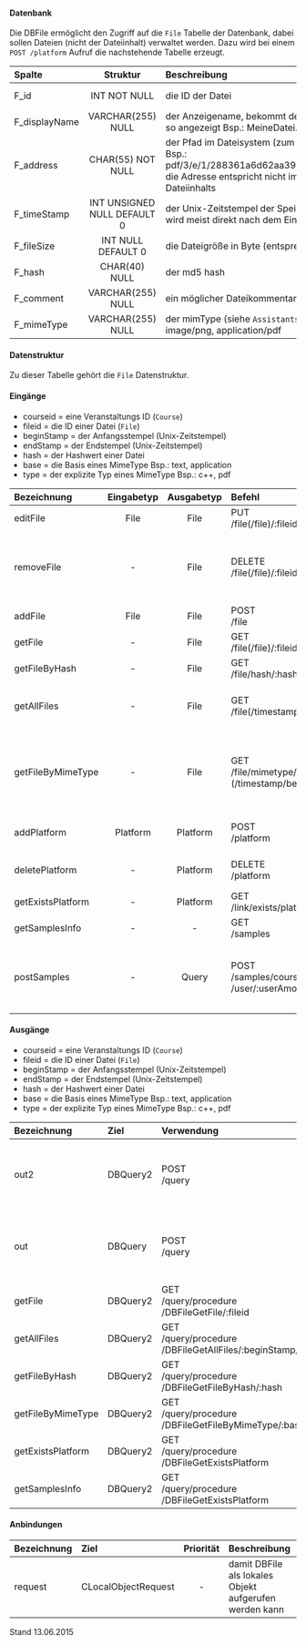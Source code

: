 <!--
 * @file de.md
 *
 * @author Till Uhlig <till.uhlig@student.uni-halle.de>
 * @date 2015
-->

#### Datenbank
Die DBFile ermöglicht den Zugriff auf die `File` Tabelle der Datenbank, dabei sollen
Dateien (nicht der Dateiinhalt) verwaltet werden.
Dazu wird bei einem `POST /platform` Aufruf die nachstehende Tabelle erzeugt.

| Spalte        | Struktur  | Beschreibung | Besonderheit |
| :------       |:---------:| :------------| -----------: |
|F_id|INT NOT NULL| die ID der Datei |AUTO_INCREMENT,<br>UNIQUE|
|F_displayName|VARCHAR(255) NULL| der Anzeigename, bekommt der Nutzer beim Herunterladen so angezeigt Bsp.: MeineDatei.txt |-|
|F_address|CHAR(55) NOT NULL| der Pfad im Dateisystem (zum Abrufen über `FSBinder`), Bsp.: pdf/3/e/1/288361a6d62aa394feee355bd8779269a5977, die Adresse entspricht nicht immer dem Hash des Dateiinhalts |UNIQUE|
|F_timeStamp|INT UNSIGNED NULL DEFAULT 0| der Unix-Zeitstempel der Speicherung/des Hochladens, wird meist direkt nach dem Eingang im System gesetzt |-|
|F_fileSize|INT NULL DEFAULT 0| die Dateigröße in Byte (entsprechend dem Dateiinhalt) |-|
|F_hash|CHAR(40) NULL| der md5 hash |UNIQUE|
|F_comment|VARCHAR(255) NULL| ein möglicher Dateikommentar (wird nicht verwendet) |-|
|F_mimeType|VARCHAR(255) NULL| der mimType (siehe `Assistants/MimeReader.php`), Bsp.: image/png, application/pdf |-|

#### Datenstruktur
Zu dieser Tabelle gehört die `File` Datenstruktur.

#### Eingänge
- courseid = eine Veranstaltungs ID (`Course`)
- fileid = die ID einer Datei (`File`)
- beginStamp = der Anfangsstempel (Unix-Zeitstempel)
- endStamp = der Endstempel (Unix-Zeitstempel)
- hash = der Hashwert einer Datei
- base = die Basis eines MimeType Bsp.: text, application
- type = der explizite Typ eines MimeType Bsp.: c++, pdf

| Bezeichnung  | Eingabetyp  | Ausgabetyp | Befehl | Beschreibung |
| :----------- |:-----------:| :---------:| :----- | :----------- |
|editFile|File|File|PUT<br>/file(/file)/:fileid| editiert einen Dateieintrag |
|removeFile|-|File|DELETE<br>/file(/file)/:fileid| entfernt einen Dateieintrag (geht nur, wenn nichts auf diesen Eintrag verweist). Achtung: entfernt die Datei nicht physisch aus dem Dateisystem. |
|addFile|File|File|POST<br>/file| fügt einen neuen Eintrag ein |
|getFile|-|File|GET<br>/file(/file)/:fileid| liefert eine einzelne Datei |
|getFileByHash|-|File|GET<br>/file/hash/:hash| liefert eine Datei anhand ihres md5 Hash |
|getAllFiles|-|File|GET<br>/file(/timestamp/begin/:beginStamp/end/:endStamp)| liefert alle Dateien (für alle Veranstaltungen), es kann ein Zeitraum angegeben werden |
|getFileByMimeType|-|File|GET<br>/file/mimetype/:base(/:type)(/timestamp/begin/:beginSttamp/end/:endStamp)| es werden Dateien anhand eines mimeType gewählt (siehe `Assistans/MimeReader.php`), zusätzlich kann ein Zeitraum angegeben werden |
|addPlatform|Platform|Platform|POST<br>/platform|installiert dies zugehörige Tabelle und die Prozeduren für diese Plattform|
|deletePlatform|-|Platform|DELETE<br>/platform|entfernt die Tabelle und Prozeduren aus der Plattform|
|getExistsPlatform|-|Platform|GET<br>/link/exists/platform| prüft, ob die Tabelle und die Prozeduren existieren |
|getSamplesInfo|-|-|GET<br>/samples| ??? |
|postSamples|-|Query|POST<br>/samples/course/:courseAmount<br>/user/:userAmount| erzeugt Zufallsdaten (courseAmount = Anzahl der Veranstaltungen, userAmount = Anzahl der Nutzer), anhand der Vorgabe |

#### Ausgänge
- courseid = eine Veranstaltungs ID (`Course`)
- fileid = die ID einer Datei (`File`)
- beginStamp = der Anfangsstempel (Unix-Zeitstempel)
- endStamp = der Endstempel (Unix-Zeitstempel)
- hash = der Hashwert einer Datei
- base = die Basis eines MimeType Bsp.: text, application
- type = der explizite Typ eines MimeType Bsp.: c++, pdf

| Bezeichnung  | Ziel  | Verwendung | Beschreibung |
| :----------- |:----- | :--------- | :----------- |
|out2|DBQuery2|POST<br>/query| wird für EDIT, DELETE<br>und POST<br>SQL-Templates verwendet |
|out|DBQuery|POST<br>/query| wird für EDIT, DELETE<br>und POST<br>SQL-Templates verwendet |
|getFile|DBQuery2|GET<br>/query/procedure<br>/DBFileGetFile/:fileid| Prozeduraufruf |
|getAllFiles|DBQuery2|GET<br>/query/procedure<br>/DBFileGetAllFiles/:beginStamp/:endStamp| Prozeduraufruf |
|getFileByHash|DBQuery2|GET<br>/query/procedure<br>/DBFileGetFileByHash/:hash| Prozeduraufruf |
|getFileByMimeType|DBQuery2|GET<br>/query/procedure<br>/DBFileGetFileByMimeType/:base/:type/:beginStamp/:endStamp| Prozeduraufruf |
|getExistsPlatform|DBQuery2|GET<br>/query/procedure<br>/DBFileGetExistsPlatform| Prozeduraufruf |
|getSamplesInfo|DBQuery2|GET<br>/query/procedure<br>/DBFileGetExistsPlatform| Prozeduraufruf |

#### Anbindungen
| Bezeichnung  | Ziel  | Priorität | Beschreibung |
| :----------- |:----- | :--------:| :------------|
|request|CLocalObjectRequest|-| damit DBFile als lokales Objekt aufgerufen werden kann |

Stand 13.06.2015
